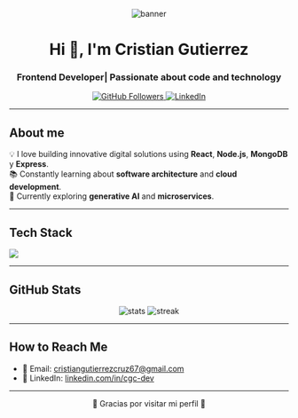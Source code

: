 
<p align="center">
  <img src="BANNER_IMAGE_URL" alt="banner" />
</p>

<h1 align="center">Hi 👋, I'm Cristian Gutierrez</h1>
<h3 align="center">Frontend Developer| Passionate about code and technology</h3>

<p align="center">
  <a href="https://github.com/tuusuario">
    <img src="https://img.shields.io/github/followers/Cristiangc67?label=Followers&style=social" alt="GitHub Followers" />
  </a>
  <a href="https://www.linkedin.com/in/cgc-dev/">
    <img src="https://img.shields.io/badge/LinkedIn-0077B5?style=flat&logo=linkedin&logoColor=white" alt="LinkedIn" />
  </a>
</p>

---

## About me

💡 I love building innovative digital solutions using **React**, **Node.js**, **MongoDB** y **Express**.  
📚 Constantly learning about **software architecture** and **cloud development**.  
🌱 Currently exploring **generative AI** and **microservices**.

---

## Tech Stack
<p>
  <img src="https://skillicons.dev/icons?i=mongo,express,react,nodejs,python,docker,git,mysql,figma,postman,html,css,js,bootstrap,css,tailwind" />
</p>

---

## GitHub Stats
<p align="center">
  <img src="https://github-readme-stats.vercel.app/api?username=Cristiangc67&show_icons=true&theme=synthwave&hide_border=true&border_radius=10" alt="stats" />
  <img src="https://github-readme-streak-stats.herokuapp.com/?user=Cristiangc67&theme=synthwave&hide_border=true&border_radius=10" alt="streak" />
</p>

---

## How to Reach Me
- 📧 Email: [cristiangutierrezcruz67@gmail.com](mailto:cristiangutierrezcruz67@gmail.com)
- 💼 LinkedIn: [linkedin.com/in/cgc-dev](https://linkedin.com/in/cgc-dev)

---

<p align="center">💙 Gracias por visitar mi perfil 💙</p>







<!--
**Cristiangc67/Cristiangc67** is a ✨ _special_ ✨ repository because its `README.md` (this file) appears on your GitHub profile.

Here are some ideas to get you started:

- 🔭 I’m currently working on ...
- 🌱 I’m currently learning ...
- 👯 I’m looking to collaborate on ...
- 🤔 I’m looking for help with ...
- 💬 Ask me about ...
- 📫 How to reach me: ...
- 😄 Pronouns: ...
- ⚡ Fun fact: ...
-->
